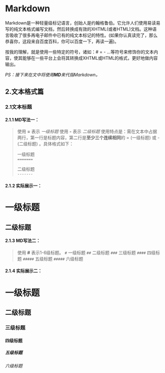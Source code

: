 # Markdown
  
Markdown是一种轻量级标记语言，创始人是约翰格鲁伯。它允许人们使用易读易写的纯文本格式编写文档，然后转换成有效的XHTML(或者HTML)文档。这种语言吸收了很多再电子邮件中已有的纯文本标记的特性。(如果你认真读完了，那么恭喜你，这段来自百度百科，你可以百度一下，再读一遍)。
  
按我的理解，就是使用一些特定的符号，诸如：# = - ...等符号来修饰你的文本内容，使其能够在一些平台上会将其转换成XHTML或HTML的格式，更好地做内容输出。

*PS：接下来在文中将使用**MD**来代指Markdown。*

## 2.文本格式篇

### 2.1文本标题

#### 2.1.1 MD写法一：
> 使用 **=** 表示 *一级标题*
> 使用 **-** 表示 *二级标题*
> 使用特点是：需在文本中占据两行，第一行是标题内容，第二行是**至少三个连续相同**的 = (一级标题) 或 - (二级标题) 。具体格式如下：
>
>一级标题   
>`=======`
>
>二级标题   
>`-------`
    
#### 2.1.2 实际展示一：
# 一级标题
## 二级标题

#### 2.1.3 MD写法二：
> 使用 **#** 表示1-6级标题。
> `#` 一级标题
> `##` 二级标题
> `###` 三级标题
> `####` 四级标题
> `#####` 五级标题
> `#####` 六级标题
#### 2.1.4 实际展示二：
# 一级标题
## 二级标题
### 三级标题
#### 四级标题
##### 五级标题
###### 六级标题